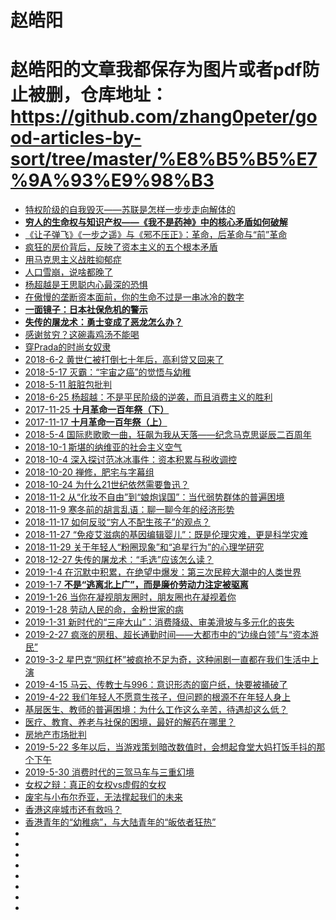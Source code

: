 # 赵皓阳
# 赵皓阳的文章我都保存为图片或者pdf防止被删，仓库地址：https://github.com/zhang0peter/good-articles-by-sort/tree/master/%E8%B5%B5%E7%9A%93%E9%98%B3

*   [特权阶级的自我毁灭——苏联是怎样一步步走向解体的](https://mp.weixin.qq.com/s?__biz=MzI1Njc0NTAzOQ==&mid=2247483661&idx=1&sn=d5df8e53b0d25107c2f5d7ac4688081f&chksm=ea234a2ddd54c33baa5731dcc3c7e3f25ed13fa9df02da73987fce3ce37bf7c0cfcd95f56bb4&mpshare=1&scene=23&srcid=0705UJsgePb2bHTVUf3m75VO#rd)
*   [**穷人的生命权与知识产权——《我不是药神》中的核心矛盾如何破解**](https://mp.weixin.qq.com/s?__biz=MjM5NzE2NTY0Ng==&mid=2650674212&idx=1&sn=7bdeefb77be7fb0c10a92104ab296649&chksm=bed49b0589a31213b2bc4632263e9c80748c38bf48c9ee686665b0c3eabb8139951bc8daf4db&mpshare=1&scene=23&srcid=0713JyJVukxcDMOlUY0yEvCL#rd)
*   [《让子弹飞》《一步之遥》与《邪不压正》：革命，后革命与“前”革命](https://mp.weixin.qq.com/s?__biz=MjM5NzE2NTY0Ng==&mid=2650674256&idx=1&sn=0ca88b1ce0c191bff2db4a9bdfd1297b&chksm=bed49b7189a312670caa50141bccde28c8095fe58c29672f9c40548c3f04725115351457a73d&mpshare=1&scene=23&srcid=0719UO8rvaJf6SBlyaXJLerD#rd)
*   [疯狂的房价背后，反映了资本主义的五个根本矛盾](https://mp.weixin.qq.com/s?__biz=MjM5NzE2NTY0Ng==&mid=2650674261&idx=1&sn=1b4b5a5170eea3a53c9d633f0e907753&chksm=bed49b7489a31262570fff59f3f1743fb36db085a407c85a06370c4aa085ba57347a4b91b28f&mpshare=1&scene=23&srcid=0721F6gRgR3P5mlh4xjoh7hj#rd)
*   [用马克思主义战胜抑郁症](https://mp.weixin.qq.com/s?__biz=MjM5NzE2NTY0Ng==&mid=2650674314&idx=1&sn=27c80bdbece9dbcdffe9619caf327ff7&chksm=bed49bab89a312bdf4bc6771526f1a610d713f5757ab1d8532e4937d0f2823701d5a959c16cc&mpshare=1&scene=23&srcid=0816OwnqmPEYZHQkHnoSUpuy#rd)
*   [人口雪崩，说啥都晚了](https://mp.weixin.qq.com/s?__biz=MjM5NzE2NTY0Ng==&mid=2650674316&idx=1&sn=d41ca988ed198af331a06a587213bccf&chksm=bed49bad89a312bb3afd6ce7d138cef5644f14acd2176adabe2f0753f8158911a9b387c4342c&mpshare=1&scene=23&srcid=0817naGgvpOeO5XdnrqEHR3k#rd)
*   [杨超越是王思聪内心最深的恐惧](https://mp.weixin.qq.com/s?__biz=MjM5NzE2NTY0Ng==&mid=2650674332&idx=1&sn=a9be83bed07b471ed09ffa063f495663&chksm=bed49bbd89a312abd788c0773e5554d921f2d5cef286cc404de4161a118ab480f36afde7875a&mpshare=1&scene=23&srcid=0823U0esJts9FJtEIREMmSUW#rd)
*   [在傲慢的垄断资本面前，你的生命不过是一串冰冷的数字](https://mp.weixin.qq.com/s?__biz=MjM5NzE2NTY0Ng==&mid=2650674343&idx=1&sn=51475d72fd25a9afb2183249dfebedbb&chksm=bed49b8689a312905e787a108fc44d2838f918f4933f64293ba9c8196144a51d4eb0be678179&mpshare=1&scene=23&srcid=0827BrNi4bmrww5EUd8HSSjD#rd)
*   [**一面镜子：日本社保危机的警示**](https://mp.weixin.qq.com/s?__biz=MjM5NzE2NTY0Ng==&mid=2650674364&idx=1&sn=f8c064b608e7ad502dc855402fbb7a32&chksm=bed49b9d89a3128b9c26edf0c4d2acc4f930e2a5126e13ec9e7b239567b65b430160a3f287e8&mpshare=1&scene=23&srcid=0904Iv21FcgAZbnpbPls4BeQ#rd)
*   [**失传的屠龙术：勇士变成了恶龙怎么办？**](https://mp.weixin.qq.com/s?__biz=MjM5NzE2NTY0Ng==&mid=2650674376&idx=1&sn=9f9d00a3a2f280c54363ac811c7727ca&chksm=bed49be989a312ff4b1a02840ff821e0bbd89109823a6c8c840b508e9af5f8a9c9b19e3b8b4e&mpshare=1&scene=23&srcid=09104eLHdn30lMQVSElhgkKU#rd)
*   [感谢贫穷？这碗毒鸡汤不能喝](https://mp.weixin.qq.com/s?__biz=MjM5NzE2NTY0Ng==&mid=2650674287&idx=1&sn=f2ecffafa16e6fa7690ff8933dca4d5b&chksm=bed49b4e89a312584d9bdc9d58a48d1d8b4b24fd08484b843870ad962ac7bee97fcf72ff79b9&mpshare=1&scene=23&srcid=0805DlkUubXED1AF2QU0Cw4B#rd)
*   [穿Prada的时尚女奴隶](https://mp.weixin.qq.com/s?__biz=MjM5NzE2NTY0Ng==&mid=2650674296&idx=1&sn=c2b77ee093dcee67ee7fbdf96ebb1812&chksm=bed49b5989a3124fed63d785e1e20665d8535bd83b07795178a819af3c466bda98401aee65a6&mpshare=1&scene=23&srcid=0806zsebiGbBU67tQfkEgbGO#rd)
*   [2018-6-2 黄世仁被打倒七十年后，高利贷又回来了](https://mp.weixin.qq.com/s?__biz=MjM5NzE2NTY0Ng==&mid=2650674070&idx=1&sn=c9a89cac94940e9999245de18c07d06c&chksm=bed49cb789a315a14b680bde0476c2f376cbcc368e11fd950e7ec03541665204ec6639d03c16&scene=0&ascene=7&devicetype=android-26&version=26060736&nettype=cmnet&abtest_cookie=AwABAAoACwAMAAUAPoseAHeLHgBPkR4A7JEeAGmSHgAAAA%3D%3D&lang=zh_CN&pass_ticket=KfqMVv6Uf3rUEGNidpavb1GG%2FdeJM%2BZWDuv%2BtzH4SvmFm7qE6Kt3sSd18Qk4D5i5&wx_header=1)
*   [2018-5-17 灭霸：“宇宙之癌”的觉悟与幼稚](https://mp.weixin.qq.com/s?__biz=MjM5NzE2NTY0Ng==&mid=2650674049&idx=1&sn=b0b7cca703d319ba07a6cfb3a7d85141&chksm=bed49ca089a315b6d31215856dc24eb7b7931f93d26e4561a1575cd4d3caf0b025213320f6d1&scene=0&ascene=7&devicetype=android-26&version=26060240&nettype=cmnet&abtest_cookie=BAABAAoACwAMAA0ACwA%2Bix4Ad4seAJaMHgBIjx4AVI8eAF%2BPHgCjjx4Ap48eANuPHgA3kB4ATpAeAAAA&lang=zh_CN&pass_ticket=C8vjH6V3tQMj%2BLEJraCMmkpaHFO1SxB5MD3KoPOuQb7xPTPJTrBPs7ku8sOt6rK5&wx_header=1)
*   [2018-5-11 脏脏包批判](https://mp.weixin.qq.com/s?__biz=MjM5NzE2NTY0Ng==&mid=2650674033&idx=1&sn=d542490567d79695ba8745d23bdbfde3&chksm=bed49c5089a31546209959a2c86fe65342acc57b45188fa20f7a00444a30dc85855661af464b&scene=0&ascene=7&devicetype=android-26&version=26060240&nettype=cmnet&abtest_cookie=BAABAAoACwAMAA0ACQA%2Bix4Ad4seAJaMHgDOjh4AII8eAEiPHgBUjx4AX48eAICPHgAAAA%3D%3D&lang=zh_CN&pass_ticket=ZgvFQHuM%2FZJvOpeCgGo8jHhzCKemi9prvHJakUzJZ%2BKvQtloD4a%2BJKpr94wTlTlP&wx_header=1)
*   [2018-6-25 杨超越：不是平民阶级的逆袭，而且消费主义的胜利](https://mp.weixin.qq.com/s?__biz=MjM5NzE2NTY0Ng==&mid=2650674183&idx=1&sn=4877ee074c0bdb9c9d7e9a77a1bb750b&chksm=bed49b2689a312305865afd86bb84f3cdf502b67cf2e83514343f0af263a7c5285b7547c2ef1&scene=0&ascene=14&devicetype=android-26&version=26060739&nettype=cmnet&abtest_cookie=AwABAAoACwAMAAYAPoseACWXHgAKmB4ANpgeAHeYHgChmB4AAAA%3D&lang=zh_CN&pass_ticket=tqg0vPML%2BTARLJOLY%2Ftw59g6C1%2Bf20Y782OQrJaIhR2lXQpvSa3mHgK6ggoIP0Ak&wx_header=1)
*   [2017-11-25 **十月革命一百年祭（下）**](https://mp.weixin.qq.com/s?__biz=MjM5NzE2NTY0Ng==&mid=503189901&idx=1&sn=f60dfa7d9238475ce9906795b6131bde&chksm=3ed49eac09a317ba44c46e4786b4c776eeaa8d27e90562489f21c5f7e2bcd82668eee45aaa4a&scene=20&ascene=14&devicetype=android-26&version=26060739&nettype=cmnet&abtest_cookie=AwABAAoACwAMAAYAPoseACWXHgAKmB4ANpgeAHeYHgChmB4AAAA%3D&lang=zh_CN&pass_ticket=tqg0vPML%2BTARLJOLY%2Ftw59g6C1%2Bf20Y782OQrJaIhR2lXQpvSa3mHgK6ggoIP0Ak&wx_header=1)
*   [2017-11-17 **十月革命一百年祭（上）**](https://mp.weixin.qq.com/s?__biz=MjM5NzE2NTY0Ng==&mid=2650673521&idx=1&sn=d24009158bbd95ebf49c9f009b6e7dfd&chksm=bed49e5089a317467306a8d58e6fad293f9049d38fc227c59762914536206d6584bf45f64ee6&scene=0&ascene=14&devicetype=android-26&version=26060739&nettype=cmnet&abtest_cookie=AwABAAoACwAMAAYAPoseACWXHgAKmB4ANpgeAHeYHgChmB4AAAA%3D&lang=zh_CN&pass_ticket=tqg0vPML%2BTARLJOLY%2Ftw59g6C1%2Bf20Y782OQrJaIhR2lXQpvSa3mHgK6ggoIP0Ak&wx_header=1)
*   [2018-5-4 国际悲歌歌一曲，狂飙为我从天落——纪念马克思诞辰二百周年](https://mp.weixin.qq.com/s?__biz=MjM5NzE2NTY0Ng==&mid=2650674017&idx=2&sn=d6ebcbbf65a3af25d872c917c79bed63&chksm=bed49c4089a31556b2605664e0bba6ec31c0e34fd1d12e3d75cec25ab615ead8e8d381eadfd8&scene=0&ascene=7&devicetype=android-26&version=26060240&nettype=cmnet&abtest_cookie=BAABAAoACwAMAA0ABQA%2Bix4Ad4seAJaMHgBijR4Azo4eAAAA&lang=zh_CN&pass_ticket=U%2F8zd2tQpK4tEQjuL2fgwKbJdYUBRbg1%2BUzUEmYI5rZaBvzEnUCppZsaFRMquLrF&wx_header=1)
*   [2018-10-1 斯堪的纳维亚的社会主义空气](https://mp.weixin.qq.com/s?__biz=MjM5NzE2NTY0Ng==&mid=2650674409&idx=1&sn=2347051ff16c95b57cdcdcdb8cd5f106&chksm=bed49bc889a312deef28af5605a30fe275acf963db5fe8e248875f094367bea67e2bc1522ab9&mpshare=1&scene=23&srcid=1002RunvXJazPEaoInah9eXZ#rd)
*   [2018-10-4 深入探讨范冰冰事件：资本积累与税收调控](https://mp.weixin.qq.com/s?__biz=MjM5NzE2NTY0Ng==&mid=2650674418&idx=1&sn=f3ebbd13556cde52ff3862504664a304&chksm=bed49bd389a312c5361113238522061f3be77a31fb8e4aa41b839858d4f7d3f09d550813daf1&mpshare=1&scene=23&srcid=1005Qs3wmWRnqxqPfAxbFtmv#rd)
*   [2018-10-20 禅修，肥宅与字幕组](https://mp.weixin.qq.com/s?__biz=MjM5NzE2NTY0Ng==&mid=2650674504&idx=1&sn=588f4e63f9d8d1d7244fdc57f184f028&chksm=bed49a6989a3137f45d8a4395549bfd51a942ae8a1a3e463bf3071eb21b2c053a14ecf46357b&mpshare=1&scene=23&srcid=1022XgdFS9XBPMdYPeDXDxDD#rd)
*   [2018-10-24 为什么21世纪依然需要鲁迅？](https://mp.weixin.qq.com/s?__biz=MjM5NzE2NTY0Ng==&mid=2650674525&idx=1&sn=54135744cf331b7791d7c80c26cf950b&chksm=bed49a7c89a3136a9ee0fc2cf446acd820499a8df334ab7bc65023b36bc18e6148a3acb3a468&mpshare=1&scene=23&srcid=1027z4urtMIj2MQ5rB51Atvw#rd)
*   [2018-11-2 从“化妆不自由”到“娘炮误国”：当代弱势群体的普遍困境](https://mp.weixin.qq.com/s?__biz=MjM5NzE2NTY0Ng==&mid=2650674549&idx=1&sn=ec2a97788d3e2a4b8a110988907bbf66&chksm=bed49a5489a3134264a7cd023c79622bf3cbfa8d4258a8a3e4b99de8e630a72b8881e52ac4ef&mpshare=1&scene=23&srcid=1102lMc7ULFJcMl5GWAtFauQ#rd)
*   [2018-11-9 寒冬前的胡言乱语：聊一聊今年的经济形势](https://mp.weixin.qq.com/s?__biz=MjM5NzE2NTY0Ng==&mid=2650674562&idx=1&sn=47c67254fe9073a91ee34c14c2f20971&chksm=bed49aa389a313b5a12ee0ec459e8442a3f5b9b59083ea9fd5ddbbb116336f0cec292c4c2c45&mpshare=1&scene=23&srcid=1109fwyTc9PW9epu4Wf6RswB#rd)
*   [2018-11-17 如何反驳“穷人不配生孩子”的观点？](https://mp.weixin.qq.com/s?__biz=MjM5NzE2NTY0Ng==&mid=2650674572&idx=1&sn=04eaba1b6234c475cd33e6695f5d5d43&chksm=bed49aad89a313bbaf68d4ad02f31ae233a9b60dd2d86d7e500a385ca77162939ead4ea2e4c0&mpshare=1&scene=23&srcid=1116Jf7Oua8xk07IUAXz5C0D#rd)
*   [2018-11-27 “免疫艾滋病的基因编辑婴儿”：既是伦理灾难，更是科学灾难](https://mp.weixin.qq.com/s?__biz=MjM5NzE2NTY0Ng==&mid=2650674581&idx=2&sn=3cc61a133f7412febca9798bc554b9bb&chksm=bed49ab489a313a20fccd6d617588d69f00aa86eba38d3e8b1ec20fef9952348be3d2a1649fd&mpshare=1&scene=23&srcid=11274PQCNel0Ddt9Llcqtb9Y#rd)
*   [2018-11-29 关于年轻人“粉圈现象”和“追星行为”的心理学研究](https://mp.weixin.qq.com/s?__biz=MjM5NzE2NTY0Ng==&mid=2650674589&idx=1&sn=396e0cf3bbc150bf7604f8ceededff45&chksm=bed49abc89a313aa1281d3a817051d6632f8f7f0ccb277158406da4f1fc05bfa7c0caca710c3&mpshare=1&scene=23&srcid=1129xsbh5w81wedHuzr2Yxql#rd)
*   [2018-12-27 失传的屠龙术：“毛选”应该怎么读？](https://mp.weixin.qq.com/s?__biz=MjM5NzE2NTY0Ng==&mid=2650674633&idx=1&sn=bcea9ba8247cad2a28055283b8d0cb24&chksm=bed49ae889a313fe5b88ca26851256315935bb10639f1dcbd520df0832dcfb7c0ab54d4057ec&mpshare=1&scene=23&srcid=1227xlK3vms3E5jmGq3I5ZyN#rd)
*   [2019-1-4 在沉默中积累，在绝望中爆发：第三次民粹大潮中的人类世界](https://mp.weixin.qq.com/s?__biz=MjM5NzE2NTY0Ng==&mid=2650674666&idx=2&sn=34a749898b70b9ee75f23cb6c61cbc48&chksm=bed49acb89a313dd6ca7fbe4c5303c012c41dec207f6f29e6bee030d82ba924bac7df21e970d&mpshare=1&scene=23&srcid=0104wPV5IRDGRi5C3dAWSqNR#rd)
*   [2019-1-7 **不是“逃离北上广”，而是廉价劳动力注定被驱离**](https://mp.weixin.qq.com/s?__biz=MjM5NzE2NTY0Ng==&mid=2650674683&idx=1&sn=2ab366411dab331a6464e217fee95c6e&chksm=bed49ada89a313cc34bb2d5181ea5a4252d4f50f5b3d9cd462fb34ffd23ff9270af9cbc5985f&mpshare=1&scene=23&srcid=0107Yj2dJ1CLZJAZyuWtEDwr#rd)
*   [2019-1-26 当你在凝视朋友圈时，朋友圈也在凝视着你](https://mp.weixin.qq.com/s?__biz=MjM5NzE2NTY0Ng==&mid=2650674703&idx=1&sn=f2f13a4729a567660b233dc16d83f0e8&chksm=bed4992e89a310388b9fc55f72a91bb1e41d266478859dcbe30fd7a51475bf4448ff72329b6c&mpshare=1&scene=23&srcid=0115yDUvIdvd9j3KlSwnNphQ#rd)
*   [2019-1-28 劳动人民的命，金粉世家的病](https://mp.weixin.qq.com/s?__biz=MjM5NzE2NTY0Ng==&mid=2650674713&idx=1&sn=2bebf69767ff047ce04d52a22d080283&chksm=bed4993889a3102ea15497319869eefa706e95dcd6e8efc8dc7ab7e5e640d23a22ace05095fe&mpshare=1&scene=23&srcid=0124boACJK2P4NbhhNMD6hGH#rd)
*   [2019-1-31 新时代的“三座大山”：消费降级、审美滑坡与多元化的丧失](https://mp.weixin.qq.com/s?__biz=MjM5NzE2NTY0Ng==&mid=2650674720&idx=1&sn=dca45126336cfdb63228065d1ff882ec&chksm=bed4990189a3101732c080c37950aadb65c659e7f1935165c86c08c3aa0a4279f2427f1e5752&mpshare=1&scene=23&srcid=#rd)
*   [2019-2-27 疯涨的房租、超长通勤时间——大都市中的“边缘白领”与“资本游民”](https://mp.weixin.qq.com/s?__biz=MjM5NzE2NTY0Ng==&mid=2650674817&idx=1&sn=07574692fbbe2ca6bb772afb22844f84&chksm=bed499a089a310b681dbad82ff4ae7eaf742f8e626bc6af25cdf6505108f53466c89e536255e&mpshare=1&scene=23&srcid=#rd)
*   [2019-3-2 星巴克“网红杯”被疯抢不足为奇，这种闹剧一直都在我们生活中上演](https://mp.weixin.qq.com/s?__biz=MjM5NzE2NTY0Ng==&mid=2650674831&idx=1&sn=d18d5bdc0acd4551e3b8cd1b7ae8b4bd&chksm=bed499ae89a310b8d1d3a4bb85a801cdfbb70982344e9fc8ebc8d5d2c08a9290640ef83eef02&mpshare=1&scene=23&srcid=#rd)
*   [2019-4-15 马云、传教士与996：意识形态的窗户纸，快要被捅破了](https://mp.weixin.qq.com/s?__biz=MjM5NzE2NTY0Ng==&mid=2650674964&idx=1&sn=34f12fa225fcb73ec7b6d9b5b50556bf&chksm=bed4983589a3112350e54f66fc1381e80889fbdb1e02613de7aadb19a3124752c81a08cab044&mpshare=1&scene=23&srcid=#rd)
*   [2019-4-22 我们年轻人不愿意生孩子，但问题的根源不在年轻人身上](https://mp.weixin.qq.com/s?__biz=MjM5NzE2NTY0Ng==&mid=2650675102&idx=1&sn=8a7a29f9010117a194219d781c47a53f&chksm=bed498bf89a311a95c6aced24666b8d2746d41ceb47d503741dec42226ea0ab37bcd4218d0b6&mpshare=1&scene=23&srcid=#rd)
*   [基层医生、教师的普遍困境：为什么工作这么辛苦，待遇却这么低？](https://mp.weixin.qq.com/s?__biz=MjM5NzE2NTY0Ng==&mid=2650675155&idx=1&sn=38b1d2cfd5f4dd2da21918df6daa2cf9&chksm=bed498f289a311e48f6c262945fae2ce8a7c819966e6b799d0a9be5b0fa8b1f3ba8c57453920&mpshare=1&scene=23&srcid=#rd)
*   [医疗、教育、养老与社保的困境，最好的解药在哪里？](https://mp.weixin.qq.com/s?__biz=MjM5NzE2NTY0Ng==&mid=2650675172&idx=1&sn=db3fdf157ca1261865d4dc246ef10c9a&chksm=bed498c589a311d3a81c3f97731cfc42f6e562801c1d46b82eff5a1e5dfde44621a62031a13e&mpshare=1&scene=23&srcid=#rd)
*   [房地产市场批判](https://mp.weixin.qq.com/s?__biz=MjM5NzE2NTY0Ng==&mid=2650674937&idx=1&sn=fe7a78bb850474f1212a8fe26d46e155&chksm=bed499d889a310ce1e5e7c38e43ac6c18654456de0940d25e9f3eb8e724d1ab936b8545d4904&mpshare=1&scene=23&srcid=#rd)
*   [2019-5-22 多年以后，当游戏策划暗改数值时，会想起食堂大妈打饭手抖的那个下午](https://mp.weixin.qq.com/s?__biz=MjM5NzE2NTY0Ng==&mid=2650675187&idx=1&sn=69f326c5464d583c2c1a80b77d3e6c1b&chksm=bed498d289a311c4d71568766c82af339f08daf0b0bdabd251c8166879a269320137cb74dbcc&mpshare=1&scene=23&srcid=#rd)
*   [2019-5-30 消费时代的三驾马车与三重幻境](https://mp.weixin.qq.com/s?__biz=MjM5NzE2NTY0Ng==&mid=2650675228&idx=1&sn=69ae43b56e3271a5f6af1a1e2ea0b303&chksm=bed4973d89a31e2b5e851a5937584aae2b3d27467028b0ab51caeedb5a1dbbbc0ed7991b1389&mpshare=1&scene=23&srcid=#rd)
*   [女权之辩：真正的女权vs虚假的女权](https://mp.weixin.qq.com/s?__biz=MjM5NzE2NTY0Ng==&mid=2650675303&idx=1&sn=be7421c6961e0737ef14d8d379382c3c&chksm=bed4974689a31e50b40bb3a489476e21c7fc6e6346548b22b13ecccd88ae71afd12bd9c37086&mpshare=1&scene=23&srcid=#rd)
*   [废宅与小布尔乔亚，无法撑起我们的未来](https://mp.weixin.qq.com/s?__biz=MjM5NzE2NTY0Ng==&mid=2650675402&idx=1&sn=cf0157bc0b7031a4d6764e7e5dc05870&chksm=bed497eb89a31efdeb2037904dc7e65eac35a23e4278f1c0232ef69c04b572481ff9c10ef3b3&mpshare=1&scene=23&srcid=#rd)
*   [香港这座城市还有救吗？](https://mp.weixin.qq.com/s?__biz=MjM5NzE2NTY0Ng==&mid=2650675343&idx=1&sn=0215bea55e159d2c0cf8eb9193b2c696&chksm=bed497ae89a31eb8c760b9ef47f3e3decd3249466dc9bd28908e708ee5ad42e18f8e5afbc8e9&mpshare=1&scene=23&srcid=0622syZchgkxJWJb4M44g2gt#rd)
*   [香港青年的“幼稚病”，与大陆青年的“皈依者狂热”](https://mp.weixin.qq.com/s?__biz=MjM5NzE2NTY0Ng==&mid=2650675384&idx=1&sn=df765f036d8de6bc497c94354cdf5927&chksm=bed4979989a31e8f00a87a063df5b1e98823e6137aba91d2b5fd62eaad31a927c903c31a2b98&mpshare=1&scene=23&srcid=#rd)
*   []()
*   []()
*   []()
*   []()
*   []()
*   []()
*   []()
*   []()






